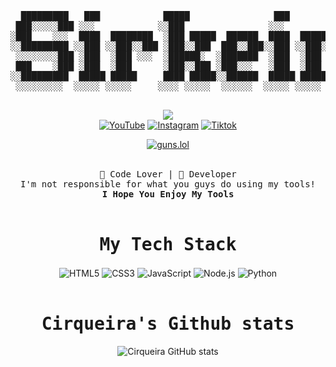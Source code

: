 <div align="center">
 <pre>  █████████   ███            █████                ███                     
 ███░░░░░███ ░░░            ░░███                ░░░                      
░███    ░░░  ████  ████████  ░███ █████  ██████  ████  ████████   ██████  
░░█████████ ░░███ ░░███░░███ ░███░░███  ███░░███░░███ ░░███░░███ ░░░░░███ 
 ░░░░░░░░███ ░███  ░███ ░░░  ░██████░  ░███████  ░███  ░███ ░░░   ███████ 
 ███    ░███ ░███  ░███      ░███░░███ ░███░░░   ░███  ░███      ███░░███ 
░░█████████  █████ █████     ████ █████░░██████  █████ █████    ░░████████
 ░░░░░░░░░  ░░░░░ ░░░░░     ░░░░ ░░░░░  ░░░░░░  ░░░░░ ░░░░░      ░░░░░░░░ 
 </pre>
</div>
<div align="center">
 <img src="https://readme-typing-svg.herokuapp.com/?font=monospace&duration=1240&pause=2800&color=ffff&center=true&width=600&lines=I+Love+Security;I+Love+Programming">
</div>

<div align="center">
  <div>
    <a href="https://www.youtube.com/@cirqueiradev"><img src="https://img.shields.io/badge/YouTube-FF0000?style=for-the-badge&logo=youtube&logoColor=white" alt="YouTube"></a>
    <a href="https://www.instagram.com/cirqueirakkjk/"><img src="https://img.shields.io/badge/Instagram-E4405F?style=for-the-badge&logo=instagram&logoColor=white" alt="Instagram"></a>
    <a href="https://tiktok.com/@cirqueiradev"><img src="https://img.shields.io/badge/TikTok-000000?style=for-the-badge&logo=tiktok&logoColor=white" alt="Tiktok"></a>
  </div>

 <a href="https://guns.lol/cirqueira"><img src="https://img.shields.io/badge/guns.lol-ff00c3?style=for-the-badge&logo=guns&logoColor=white" alt="guns.lol"></a>
</div>

<br>

<div align="center">
<samp>
 🖖 Code Lover | 🌵 Developer
 </samp>
 <br>
 <samp>
   <div>I'm not responsible for what you guys do using my tools!</div>
 <b>I Hope You Enjoy My Tools</b>
 <br>
 </samp>
</div>

<br>

<div align="center">
 <samp><h1> My Tech Stack </h1></samp>
</div>

<div align="center">
  <img align="center" alt="HTML5" src="https://img.shields.io/badge/HTML5-E34F26?style=for-the-badge&logo=html5&logoColor=white" />
  <img align="center" alt="CSS3" src="https://img.shields.io/badge/CSS3-1572B6?style=for-the-badge&logo=css3&logoColor=white" />
  <img align="center" alt="JavaScript" src="https://img.shields.io/badge/JavaScript-F7DF1E?style=for-the-badge&logo=javascript&logoColor=black" />
  <img align="center" alt="Node.js" src="https://img.shields.io/badge/Node.js-43853D?style=for-the-badge&logo=node.js&logoColor=white" />
  <img align="center" alt="Python" src="https://img.shields.io/badge/Python-14354C?style=for-the-badge&logo=python&logoColor=white" />
 
</div>

<br>

<div align="center">
 <samp><h1>Cirqueira's Github stats</h1></samp> 

  <img src="https://github-readme-stats.vercel.app/api?username=CirqueiraDev&show_icons=true&theme=radical" alt="Cirqueira GitHub stats">
</div>
